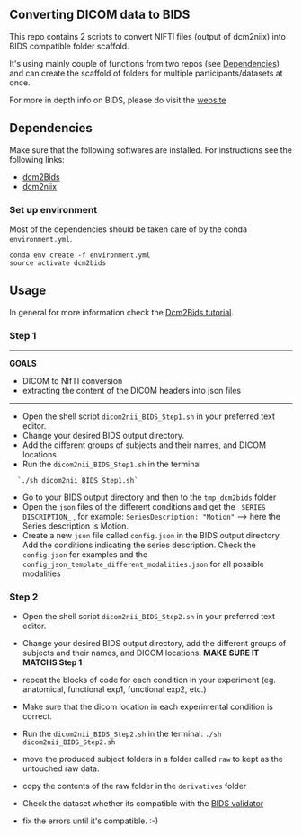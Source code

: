 ## Converting DICOM data to BIDS

This repo contains 2 scripts to convert NIFTI files (output of dcm2niix) into
BIDS compatible folder scaffold.

It's using mainly couple of functions from two repos (see
[Dependencies](#dependencies)) and can create the scaffold of folders for
multiple participants/datasets at once.

For more in depth info on BIDS, please do visit the
[website](https://github.com/bids-standard)

## Dependencies

Make sure that the following softwares are installed. For instructions see the
following links:

- [dcm2Bids](https://github.com/cbedetti/Dcm2Bids)
- [dcm2niix](https://github.com/rordenlab/dcm2niix)

### Set up environment

Most of the dependencies should be taken care of by the conda `environment.yml`.

```
conda env create -f environment.yml
source activate dcm2bids
```

## Usage

In general for more information check the
[Dcm2Bids tutorial](https://unfmontreal.github.io/Dcm2Bids/docs/2-tutorial/).

### Step 1

---
**GOALS**
- DICOM to NIfTI conversion
- extracting the content of the DICOM headers into json files
---

- Open the shell script `dicom2nii_BIDS_Step1.sh` in your preferred text editor.
- Change your desired BIDS output directory.
- Add the different groups of subjects and their names, and DICOM locations
- Run the `dicom2nii_BIDS_Step1.sh` in the terminal
```
  `./sh dicom2nii_BIDS_Step1.sh`
```
- Go to your BIDS output directory and then to the `tmp_dcm2bids` folder
- Open the `json` files of the different conditions and get the
  `_SERIES DISCRIPTION_` , for example: `SeriesDescription: "Motion"` --> here the Series
  description is Motion.
- Create a new `json` file called `config.json` in the BIDS output directory.
  Add the conditions indicating the series description. Check the `config.json`
  for examples and the `config_json_template_different_modalities.json` for all
  possible modalities

### Step 2

- Open the shell script `dicom2nii_BIDS_Step2.sh` in your preferred text editor.
- Change your desired BIDS output directory, add the different groups of
  subjects and their names, and DICOM locations. **MAKE SURE IT MATCHS Step 1**
- repeat the blocks of code for each condition in your experiment (eg.
  anatomical, functional exp1, functional exp2, etc.)
- Make sure that the dicom location in each experimental condition is correct.
- Run the `dicom2nii_BIDS_Step2.sh` in the terminal:
  `./sh dicom2nii_BIDS_Step2.sh`
- move the produced subject folders in a folder called `raw` to kept as the
  untouched raw data.
- copy the contents of the raw folder in the `derivatives` folder

- Check the dataset whether its compatible with the
  [BIDS validator](https://github.com/bids-standard/bids-validator)

- fix the errors until it's compatible. :-)
